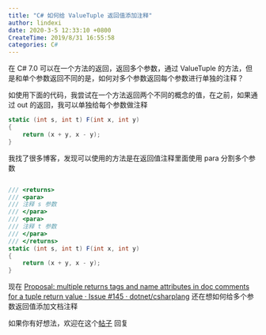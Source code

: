 ```yaml
---
title: "C# 如何给 ValueTuple 返回值添加注释"
author: lindexi
date: 2020-3-5 12:33:10 +0800
CreateTime: 2019/8/31 16:55:58
categories: C#
---
```


在 C# 7.0 可以在一个方法的返回，返回多个参数，通过 ValueTuple 的方法，但是和单个参数返回不同的是，如何对多个参数返回每个参数进行单独的注释？

<!--more-->


<!-- CreateTime:2019/8/31 16:55:58 -->


如使用下面的代码，我尝试在一个方法返回两个不同的概念的值，在之前，如果通过 out 的返回，我可以单独给每个参数做注释

```csharp
static (int s, int t) F(int x, int y)
{
    return (x + y, x - y);
}
```

我找了很多博客，发现可以使用的方法是在返回值注释里面使用 para 分割多个参数

```csharp

/// <returns>
/// <para>
/// 注释 s 参数
/// </para>
/// <para>
/// 注释 t 参数
/// </para>
/// </returns>
static (int s, int t) F(int x, int y)
{
    return (x + y, x - y);
}
```

现在 [Proposal: multiple returns tags and name attributes in doc comments for a tuple return value · Issue #145 · dotnet/csharplang](https://github.com/dotnet/csharplang/issues/145 ) 还在想如何给多个参数返回值添加文档注释

如果你有好想法，欢迎在这个[帖子](https://github.com/dotnet/csharplang/issues/145) 回复

